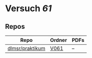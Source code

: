 # Versuch *61*

## Repos

|                   Repo                   |                          Ordner                           |PDFs|
|------------------------------------------|-----------------------------------------------------------|----|
|[dlmsr/praktikum](../repo/dlmsr/praktikum)|[V061](https://github.com/dlmsr/praktikum/tree/master/V061)|–   |
